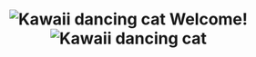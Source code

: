 <div align="center">

# ![Kawaii dancing cat](https://i.giphy.com/media/IcJ6n6VJNjRNS/giphy.webp) __Welcome!__ ![Kawaii dancing cat](https://i.giphy.com/media/IcJ6n6VJNjRNS/giphy.webp)
<!--- ![Kobayashi typing](https://thumbs.gfycat.com/EnchantedBouncyAfricanpiedkingfisher-size_restricted.gif) --->
<!--- ![Rika](https://i.imgur.com/S2w9MMK.gif) --->

<!---
![Gio's github stats](https://github-readme-stats.vercel.app/api?username=MonoSpaceGCM&count_private=true&show_icons=true&theme=buefy)
![Top Langs](https://github-readme-stats.vercel.app/api/top-langs/?username=MonoSpaceGCM&theme=buefy&layout=compact)](https://github.com/da-edra/github-readme-stats)

![Graph](https://activity-graph.herokuapp.com/graph?username=Ichiniro&bg_color=ffffff&color=f2a5a3&line=f2a5a3&point=ffffff&area=true&hide_border=false)
--->
</div>

<!---
- 👋 Hi, I’m @MonoSpaceGCM
- 👀 I’m interested in ...
- 🌱 I’m currently learning ...
- 💞️ I’m looking to collaborate on ...
- 📫 How to reach me ...


MonoSpaceGCM/MonoSpaceGCM is a ✨ special ✨ repository because its `README.md` (this file) appears on your GitHub profile.
You can click the Preview link to take a look at your changes.
--->
